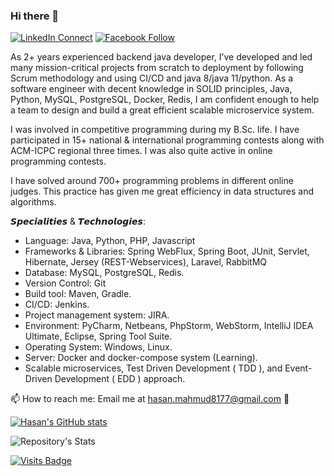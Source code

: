 ### Hi there 👋

[![LinkedIn Connect](https://img.shields.io/badge/%20-Connect-black?color=14171A&labelColor=212121&logo=linkedin&logoColor=ffffff)](https://www.linkedin.com/in/codemechanix/)
[![Facebook Follow](https://img.shields.io/badge/%20-Connect-black?color=14171A&labelColor=1976d2&logo=facebook&logoColor=ffffff)](https://www.facebook.com/codemechanix/)

As 2+ years experienced backend java developer, I’ve developed and led many mission-critical projects from scratch to deployment by following Scrum methodology and using CI/CD and java 8/java 11/python. As a software engineer with decent knowledge in SOLID principles, Java, Python, MySQL, PostgreSQL, Docker, Redis, I am confident enough to help a team to design and build a great efficient scalable microservice system.

I was involved in competitive programming during my B.Sc. life. I have participated in 15+ national & international programming contests along with ACM-ICPC regional three times. I was also quite active in online programming contests.

I have solved around 700+ programming problems in different online judges. This practice has given me great efficiency in data structures and algorithms.

𝙎𝙥𝙚𝙘𝙞𝙖𝙡𝙞𝙩𝙞𝙚𝙨 & 𝙏𝙚𝙘𝙝𝙣𝙤𝙡𝙤𝙜𝙞𝙚𝙨:
- Language: Java, Python, PHP, Javascript
- Frameworks & Libraries: Spring WebFlux, Spring Boot, JUnit, Servlet, Hibernate, Jersey (REST-Webservices), Laravel, RabbitMQ
- Database: MySQL, PostgreSQL, Redis. 
- Version Control: Git 
- Build tool: Maven, Gradle. 
- CI/CD: Jenkins. 
- Project management system: JIRA. 
- Environment: PyCharm, Netbeans, PhpStorm, WebStorm, IntelliJ IDEA Ultimate, Eclipse, Spring Tool Suite. 
- Operating System: Windows, Linux. 
- Server: Docker and docker-compose system (Learning). 
- Scalable microservices, Test Driven Development ( TDD ), and Event-Driven Development ( EDD ) approach.

📫 How to reach me: Email me at hasan.mahmud8177@gmail.com 🙂

<!--
<p align="center"> <img src="https://github-readme-stats.vercel.app/api?username=codemechanix&show_icons=true" alt="codemechanix" /> </h1>

- 👯 I’m looking to collaborate on ...
- 🤔 I’m looking for help with ...
- 💬 Ask me about ...
- 😄 Pronouns: ...
- ⚡ Fun fact: ...
-->

[![Hasan's GitHub stats](https://github-readme-stats.vercel.app/api?username=codemechanix)](https://github.com/codemechanix/github-readme-stats)

![Repository's Stats](https://github-readme-stats.vercel.app/api/top-langs/?username=codemechanix&theme=blue-green)

[![Visits Badge](https://badges.pufler.dev/visits/codemechanix/codemechanix)](https://github.com/codemechanix)
